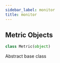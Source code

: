 ```yaml
---
sidebar_label: monitor
title: monitor
---
```


## Metric Objects

```python
class Metric(object)
```

Abstract base class

